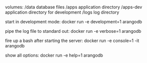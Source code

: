 volumes:
  /data    	database files
  /apps    	application directory
  /apps-dev	application directory for development
  /logs    	log directory

start in development mode:
  docker run -e development=1 arangodb

pipe the log file to standard out:
  docker run -e verbose=1 arangodb

fire up a bash after starting the server:
  docker run -e console=1 -it arangodb

show all options:
  docker run -e help=1 arangodb
